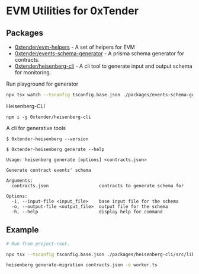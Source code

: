 # EVM Utilities for 0xTender

## Packages

- [0xtender/evm-helpers](packages/evm-helpers/README.md) - A set of helpers for EVM
- [0xtender/events-schema-generator](packages/events-schema-generator/README.md) - A prisma schema generator for contracts.
- [0xtender/heisenberg-cli](packages/heisenberg-cli/README.md) - A cli tool to generate input and output schema for monitoring.

Run playground for generator

```bash
npx tsx watch --tsconfig tsconfig.base.json ./packages/events-schema-generator/src/playground.ts
```

Heisenberg-CLI

```
npm i -g 0xtender/heisenberg-cli
```

A cli for generative tools

```
$ 0xtender-heisenberg --version
```

```
$ 0xtender-heisenberg generate --help

Usage: heisenberg generate [options] <contracts.json>

Generate contract events' schema

Arguments:
  contracts.json                   contracts to generate schema for

Options:
  -i, --input-file <input_file>    base input file for the schema
  -o, --output-file <output_file>  output file for the schema
  -h, --help                       display help for command
```

## Example

```bash
# Run from project-root.

npx tsx --tsconfig tsconfig.base.json ./packages/heisenberg-cli/src/lib/heisenberg.ts generate packages/heisenberg-cli/examples/contracts.json -i ./packages/heisenberg-cli/examples/input.prisma -o ./packages/heisenberg-cli/examples/output.prisma
```

```bash
heisenberg generate-migration contracts.json -o worker.ts
```
